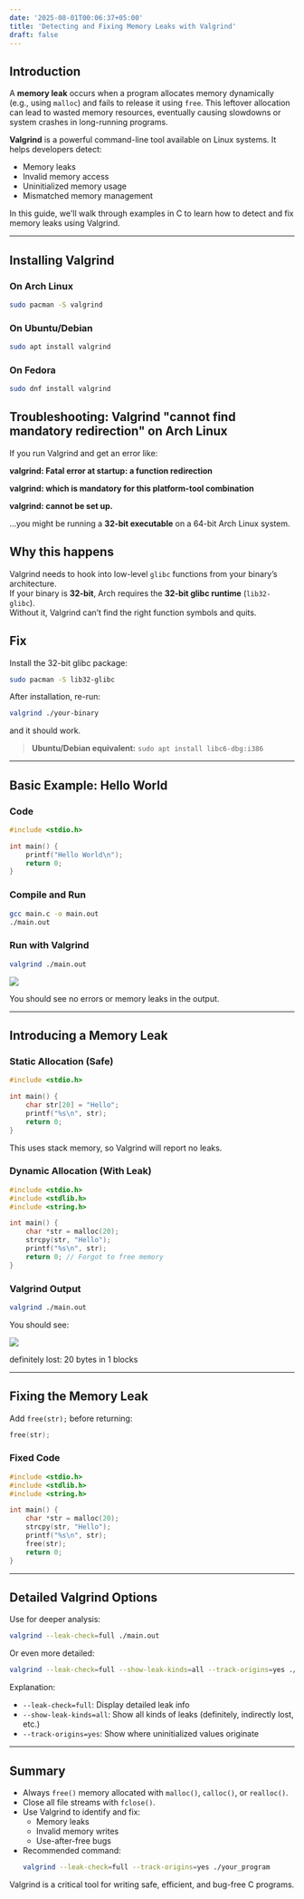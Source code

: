 ```yaml
---
date: '2025-08-01T00:06:37+05:00'
title: 'Detecting and Fixing Memory Leaks with Valgrind'
draft: false
---
```




## Introduction

A **memory leak** occurs when a program allocates memory dynamically (e.g., using `malloc`) and fails to release it using `free`. This leftover allocation can lead to wasted memory resources, eventually causing slowdowns or system crashes in long-running programs.

**Valgrind** is a powerful command-line tool available on Linux systems. It helps developers detect:
- Memory leaks
- Invalid memory access
- Uninitialized memory usage
- Mismatched memory management

In this guide, we'll walk through examples in C to learn how to detect and fix memory leaks using Valgrind.

---

## Installing Valgrind

### On Arch Linux
```sh
sudo pacman -S valgrind
```

### On Ubuntu/Debian
```sh
sudo apt install valgrind
```

### On Fedora
```sh
sudo dnf install valgrind
```

## Troubleshooting: Valgrind "cannot find mandatory redirection" on Arch Linux

If you run Valgrind and get an error like:

**valgrind:  Fatal error at startup: a function redirection**

**valgrind:  which is mandatory for this platform-tool combination**

**valgrind:  cannot be set up.**

…you might be running a **32-bit executable** on a 64-bit Arch Linux system.

## Why this happens
Valgrind needs to hook into low-level `glibc` functions from your binary’s architecture.  
If your binary is **32-bit**, Arch requires the **32-bit glibc runtime** (`lib32-glibc`).  
Without it, Valgrind can’t find the right function symbols and quits.

## Fix
Install the 32-bit glibc package:
```bash
sudo pacman -S lib32-glibc
```

After installation, re-run:
```bash
valgrind ./your-binary
```
and it should work.

> **Ubuntu/Debian equivalent:** `sudo apt install libc6-dbg:i386`

---


## Basic Example: Hello World

### Code
```c
#include <stdio.h>

int main() {
    printf("Hello World\n");
    return 0;
}
```

### Compile and Run
```sh
gcc main.c -o main.out
./main.out
```

### Run with Valgrind
```sh
valgrind ./main.out
```
![](/valgrind.png)

You should see no errors or memory leaks in the output.

---

## Introducing a Memory Leak

### Static Allocation (Safe)
```c
#include <stdio.h>

int main() {
    char str[20] = "Hello";
    printf("%s\n", str);
    return 0;
}
```
This uses stack memory, so Valgrind will report no leaks.

### Dynamic Allocation (With Leak)
```c
#include <stdio.h>
#include <stdlib.h>
#include <string.h>

int main() {
    char *str = malloc(20);
    strcpy(str, "Hello");
    printf("%s\n", str);
    return 0; // Forgot to free memory
}
```

### Valgrind Output
```sh
valgrind ./main.out
```
You should see:

![](/valgrind2.png)

definitely lost: 20 bytes in 1 blocks


---

## Fixing the Memory Leak

Add `free(str);` before returning:
```c
free(str);
```

### Fixed Code
```c
#include <stdio.h>
#include <stdlib.h>
#include <string.h>

int main() {
    char *str = malloc(20);
    strcpy(str, "Hello");
    printf("%s\n", str);
    free(str);
    return 0;
}
```

---

## Detailed Valgrind Options

Use for deeper analysis:
```sh
valgrind --leak-check=full ./main.out
```

Or even more detailed:
```sh
valgrind --leak-check=full --show-leak-kinds=all --track-origins=yes ./main.out
```

Explanation:
- `--leak-check=full`: Display detailed leak info
- `--show-leak-kinds=all`: Show all kinds of leaks (definitely, indirectly lost, etc.)
- `--track-origins=yes`: Show where uninitialized values originate

---

## Summary

- Always `free()` memory allocated with `malloc()`, `calloc()`, or `realloc()`.
- Close all file streams with `fclose()`.
- Use Valgrind to identify and fix:
  - Memory leaks
  - Invalid memory writes
  - Use-after-free bugs
- Recommended command:
  ```sh
  valgrind --leak-check=full --track-origins=yes ./your_program
  ```

Valgrind is a critical tool for writing safe, efficient, and bug-free C programs.

